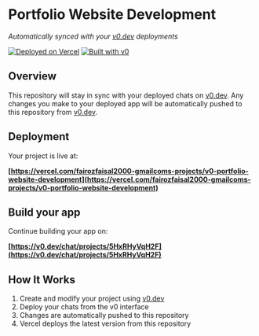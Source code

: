 # Portfolio Website Development

*Automatically synced with your [v0.dev](https://v0.dev) deployments*

[![Deployed on Vercel](https://img.shields.io/badge/Deployed%20on-Vercel-black?style=for-the-badge&logo=vercel)](https://vercel.com/fairozfaisal2000-gmailcoms-projects/v0-portfolio-website-development)
[![Built with v0](https://img.shields.io/badge/Built%20with-v0.dev-black?style=for-the-badge)](https://v0.dev/chat/projects/5HxRHyVqH2F)

## Overview

This repository will stay in sync with your deployed chats on [v0.dev](https://v0.dev).
Any changes you make to your deployed app will be automatically pushed to this repository from [v0.dev](https://v0.dev).

## Deployment

Your project is live at:

**[https://vercel.com/fairozfaisal2000-gmailcoms-projects/v0-portfolio-website-development](https://vercel.com/fairozfaisal2000-gmailcoms-projects/v0-portfolio-website-development)**

## Build your app

Continue building your app on:

**[https://v0.dev/chat/projects/5HxRHyVqH2F](https://v0.dev/chat/projects/5HxRHyVqH2F)**

## How It Works

1. Create and modify your project using [v0.dev](https://v0.dev)
2. Deploy your chats from the v0 interface
3. Changes are automatically pushed to this repository
4. Vercel deploys the latest version from this repository

